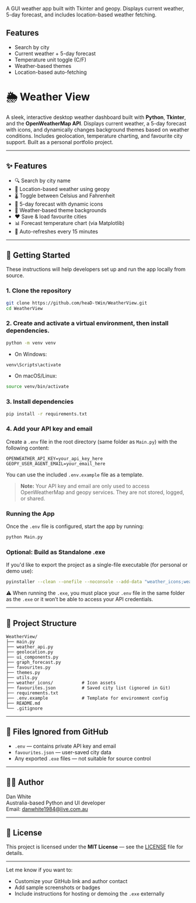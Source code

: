 
A GUI weather app built with Tkinter and geopy. Displays current weather, 5-day forecast, and includes location-based weather fetching.

## Features
- Search by city
- Current weather + 5-day forecast
- Temperature unit toggle (C/F)
- Weather-based themes
- Location-based auto-fetching

# 🌦️ Weather View

A sleek, interactive desktop weather dashboard built with **Python**, **Tkinter**, and the **OpenWeatherMap API**. Displays current weather, a 5-day forecast with icons, and dynamically changes background themes based on weather conditions. Includes geolocation, temperature charting, and favourite city support. Built as a personal portfolio project.

---

## ✨ Features

- 🔍 Search by city name
- 📍 Location-based weather using geopy
- 🌡️ Toggle between Celsius and Fahrenheit
- 📅 5-day forecast with dynamic icons
- 🎨 Weather-based theme backgrounds
- ❤️ Save & load favourite cities
- 📊 Forecast temperature chart (via Matplotlib)
- 🔄 Auto-refreshes every 15 minutes

---

## 🚀 Getting Started

These instructions will help developers set up and run the app locally from source.

### 1. Clone the repository

```bash
git clone https://github.com/heaD-tWin/WeatherView.git
cd WeatherView
```

### 2. Create and activate a virtual environment, then install dependencies.

```bash
python -m venv venv
```

- On Windows:

```bash
venv\Scripts\activate
```

- On macOS/Linux:

```bash
source venv/bin/activate
```

### 3. Install dependencies

```bash
pip install -r requirements.txt
```

### 4. Add your API key and email

Create a `.env` file in the root directory (same folder as `Main.py`) with the following content:

```env
OPENWEATHER_API_KEY=your_api_key_here
GEOPY_USER_AGENT_EMAIL=your_email_here
```

You can use the included `.env.example` file as a template.

> **Note:** Your API key and email are only used to access OpenWeatherMap and geopy services. They are not stored, logged, or shared.

### Running the App

Once the `.env` file is configured, start the app by running:

```bash
python Main.py
```

### Optional: Build as Standalone .exe

If you'd like to export the project as a single-file executable (for personal or demo use):

```bash
pyinstaller --clean --onefile --noconsole --add-data "weather_icons;weather_icons" Main.py
```

⚠️ When running the `.exe`, you must place your `.env` file in the same folder as the `.exe` or it won’t be able to access your API credentials.

---

## 📁 Project Structure

```
WeatherView/
├── main.py
├── weather_api.py
├── geolocation.py
├── ui_components.py
├── graph_forecast.py
├── favourites.py
├── themes.py
├── utils.py
├── weather_icons/           # Icon assets
├── favourites.json          # Saved city list (ignored in Git)
├── requirements.txt
├── .env.example             # Template for environment config
├── README.md
└── .gitignore
```

---

## 🙅 Files Ignored from GitHub

- `.env` — contains private API key and email  
- `favourites.json` — user-saved city data  
- Any exported `.exe` files — not suitable for source control

---

## 👨‍💻 Author

Dan White  
Australia-based Python and UI developer  
Email: danwhite1984@live.com.au

---

## 📄 License

This project is licensed under the **MIT License** — see the [LICENSE](LICENSE) file for details.

---

Let me know if you want to:

- Customize your GitHub link and author contact  
- Add sample screenshots or badges  
- Include instructions for hosting or demoing the `.exe` externally
